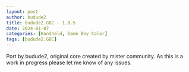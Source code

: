 ```yaml
---
layout: post
author: budude2
title: budude2.GBC - 1.0.5
date: 2024-01-07
categories: [Handheld, Game Boy Color]
tags: [budude2.GBC]
---
```

Port by budude2, original core created by mister community. As this is a work in progress please let me know of any issues.

